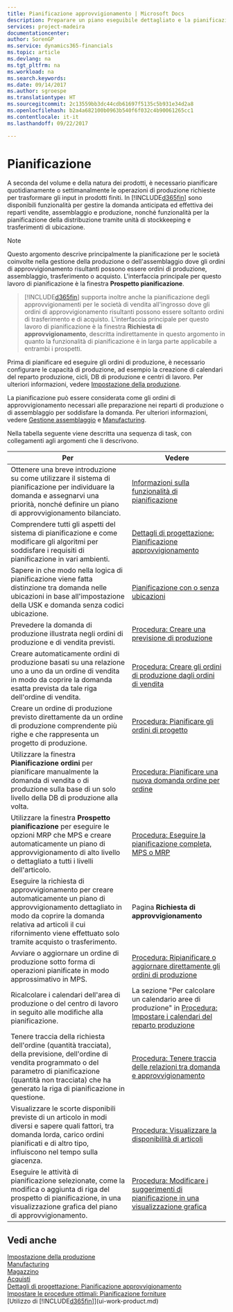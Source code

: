 ```yaml
---
title: Pianificazione approvvigionamento | Microsoft Docs
description: Preparare un piano eseguibile dettagliato e la pianificazione della produzione di assemblaggio finale per la domanda di vendita e di produzione.
services: project-madeira
documentationcenter: 
author: SorenGP
ms.service: dynamics365-financials
ms.topic: article
ms.devlang: na
ms.tgt_pltfrm: na
ms.workload: na
ms.search.keywords: 
ms.date: 09/14/2017
ms.author: sgroespe
ms.translationtype: HT
ms.sourcegitcommit: 2c13559bb3dc44cdb61697f5135c5b931e34d2a8
ms.openlocfilehash: b2a4a682100b0963b540f6f032c4b90061265cc1
ms.contentlocale: it-it
ms.lasthandoff: 09/22/2017

---
```

# <a name="planning"></a>Pianificazione
A seconda del volume e della natura dei prodotti, è necessario pianificare quotidianamente o settimanalmente le operazioni di produzione richieste per trasformare gli input in prodotti finiti. In [!INCLUDE[d365fin](includes/d365fin_md.md)] sono disponibili funzionalità per gestire la domanda anticipata ed effettiva dei reparti vendite, assemblaggio e produzione, nonché funzionalità per la pianificazione della distribuzione tramite unità di stockkeeping e trasferimenti di ubicazione.

> [!NOTE]
> Questo argomento descrive principalmente la pianificazione per le società coinvolte nella gestione della produzione o dell'assemblaggio dove gli ordini di approvvigionamento risultanti possono essere ordini di produzione, assemblaggio, trasferimento o acquisto. L'interfaccia principale per questo lavoro di pianificazione è la finestra **Prospetto pianificazione**.

> [!INCLUDE[d365fin](includes/d365fin_md.md)] supporta inoltre anche la pianificazione degli approvvigionamenti per le società di vendita all'ingrosso dove gli ordini di approvvigionamento risultanti possono essere soltanto ordini di trasferimento e di acquisto. L'interfaccia principale per questo lavoro di pianificazione è la finestra **Richiesta di approvvigionamento**, descritta indirettamente in questo argomento in quanto la funzionalità di pianificazione è in larga parte applicabile a entrambi i prospetti.

Prima di pianificare ed eseguire gli ordini di produzione, è necessario configurare le capacità di produzione, ad esempio la creazione di calendari del reparto produzione, cicli, DB di produzione e centri di lavoro. Per ulteriori informazioni, vedere [Impostazione della produzione](production-configure-production-processes.md).

La pianificazione può essere considerata come gli ordini di approvvigionamento necessari alle preparazione nei reparti di produzione o di assemblaggio per soddisfare la domanda. Per ulteriori informazioni, vedere [Gestione assemblaggio](assembly-assemble-items.md) e [Manufacturing](production-manage-manufacturing.md).

Nella tabella seguente viene descritta una sequenza di task, con collegamenti agli argomenti che li descrivono.   

|**Per**|**Vedere**|  
|------------|-------------|  
|Ottenere una breve introduzione su come utilizzare il sistema di pianificazione per individuare la domanda e assegnarvi una priorità, nonché definire un piano di approvvigionamento bilanciato.|[Informazioni sulla funzionalità di pianificazione](production-about-planning-functionality.md)|
|Comprendere tutti gli aspetti del sistema di pianificazione e come modificare gli algoritmi per soddisfare i requisiti di pianificazione in vari ambienti.|[Dettagli di progettazione: Pianificazione approvvigionamento](design-details-supply-planning.md)|
|Sapere in che modo nella logica di pianificazione viene fatta distinzione tra domanda nelle ubicazioni in base all'impostazione della USK e domanda senza codici ubicazione.|[Pianificazione con o senza ubicazioni](production-planning-with-without-locations.md)|
|Prevedere la domanda di produzione illustrata negli ordini di produzione e di vendita previsti.|[Procedura: Creare una previsione di produzione](production-how-to-create-a-forecast.md)|  
|Creare automaticamente ordini di produzione basati su una relazione uno a uno da un ordine di vendita in modo da coprire la domanda esatta prevista da tale riga dell'ordine di vendita.|[Procedura: Creare gli ordini di produzione dagli ordini di vendita](production-how-to-create-production-orders-from-sales-orders.md)|
|Creare un ordine di produzione previsto direttamente da un ordine di produzione comprendente più righe e che rappresenta un progetto di produzione.|[Procedura: Pianificare gli ordini di progetto](production-how-to-plan-project-orders.md)|
|Utilizzare la finestra **Pianificazione ordini** per pianificare manualmente la domanda di vendita o di produzione sulla base di un solo livello della DB di produzione alla volta.|[Procedura: Pianificare una nuova domanda ordine per ordine](production-how-to-plan-for-new-demand.md)|
|Utilizzare la finestra **Prospetto pianificazione** per eseguire le opzioni MRP che MPS e creare automaticamente un piano di approvvigionamento di alto livello o dettagliato a tutti i livelli dell'articolo.|[Procedura: Eseguire la pianificazione completa, MPS o MRP](production-how-to-run-mps-and-mrp.md)|
|Eseguire la richiesta di approvvigionamento per creare automaticamente un piano di approvvigionamento dettagliato in modo da coprire la domanda relativa ad articoli il cui rifornimento viene effettuato solo tramite acquisto o trasferimento.|Pagina **Richiesta di approvvigionamento**|  
|Avviare o aggiornare un ordine di produzione sotto forma di operazioni pianificate in modo approssimativo in MPS.|[Procedura: Ripianificare o aggiornare direttamente gli ordini di produzione](production-how-to-replan-refresh-production-orders.md)|
|Ricalcolare i calendari dell'area di produzione o del centro di lavoro in seguito alle modifiche alla pianificazione.|La sezione "Per calcolare un calendario aree di produzione" in [Procedura: Impostare i calendari del reparto produzione](production-how-to-create-work-center-calendars.md)|
|Tenere traccia della richiesta dell'ordine (quantità tracciata), della previsione, dell'ordine di vendita programmato o del parametro di pianificazione (quantità non tracciata) che ha generato la riga di pianificazione in questione.|[Procedura: Tenere traccia delle relazioni tra domanda e approvvigionamento](production-how-track-demand-supply.md)|
|Visualizzare le scorte disponibili previste di un articolo in modi diversi e sapere quali fattori, tra domanda lorda, carico ordini pianificati e di altro tipo, influiscono nel tempo sulla giacenza.|[Procedura: Visualizzare la disponibilità di articoli](inventory-how-availability-overview.md)|  
|Eseguire le attività di pianificazione selezionate, come la modifica o aggiunta di riga del prospetto di pianificazione, in una visualizzazione grafica del piano di approvvigionamento.|[Procedura: Modificare i suggerimenti di pianificazione in una visualizzazione grafica](production-how-to-modify-planning-suggestions-in-a-graphical-view.md)|

## <a name="see-also"></a>Vedi anche
[Impostazione della produzione](production-configure-production-processes.md)  
[Manufacturing](production-manage-manufacturing.md)    
[Magazzino](inventory-manage-inventory.md)  
[Acquisti](purchasing-manage-purchasing.md)  
[Dettagli di progettazione: Pianificazione approvvigionamento](design-details-supply-planning.md)   
[Impostare le procedure ottimali: Pianificazione forniture](setup-best-practices-supply-planning.md)  
[Utilizzo di [!INCLUDE[d365fin](includes/d365fin_md.md)]](ui-work-product.md)


